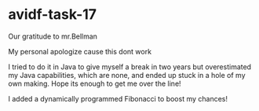 # avidf-task-17
Our gratitude to mr.Bellman 

My personal apologize cause this dont work 

I tried to do it in Java to give myself a break in two years but overestimated my Java capabilities, which are none, and ended up stuck in a hole of my own making.
Hope its enough to get me over the line!


I added a dynamically programmed Fibonacci to boost my chances!

